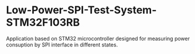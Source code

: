 # Low-Power-SPI-Test-System-STM32F103RB
Application based on STM32 microcontroller designed for measuring power consuption by SPI interface in different states.
